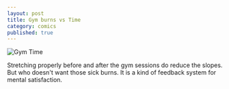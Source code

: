 ```yaml
---
layout: post
title: Gym burns vs Time
category: comics
published: true
---  
```

![Gym Time](http://hetus.net/images/gym-time.jpg)  
  
Stretching properly before and after the gym sessions do reduce the slopes. But who doesn't want those sick burns. It is a kind of feedback system for mental satisfaction. 